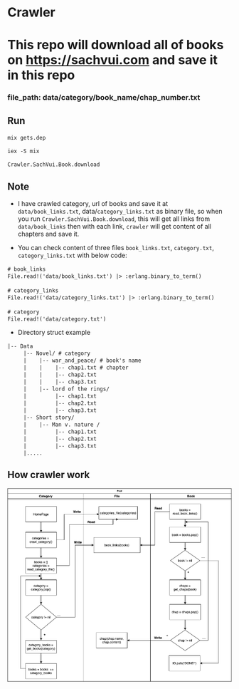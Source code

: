 # Crawler
# This repo will download all of books on https://sachvui.com and save it in this repo

### file_path: data/category/book_name/chap_number.txt

## Run
```
mix gets.dep
```

```
iex -S mix
```

```
Crawler.SachVui.Book.download
```
## Note
- I have crawled category, url of books and save it at `data/book_links.txt`, data/`category_links.txt` as binary file, so when you run `Crawler.SachVui.Book.download`, this will get all links from `data/book_links` then with each link, `crawler` will get content of all chapters and save it.

- You can check content of three files `book_links.txt`, `category.txt`, `category_links.txt` with below code:
```
# book_links
File.read!('data/book_links.txt') |> :erlang.binary_to_term()

# category_links
File.read!('data/category_links.txt') |> :erlang.binary_to_term()

# category
File.read!('data/category.txt')
```

- Directory struct example
```
|-- Data
     |-- Novel/ # category
     |    |-- war_and_peace/ # book's name
     |    |    |-- chap1.txt # chapter   
     |    |    |-- chap2.txt   
     |    |    |-- chap3.txt   
     |    |-- lord of the rings/
     |         |-- chap1.txt   
     |         |-- chap2.txt   
     |         |-- chap3.txt   
     |-- Short story/ 
     |    |-- Man v. nature /
     |         |-- chap1.txt   
     |         |-- chap2.txt   
     |         |-- chap3.txt   
     |.....
```

## How crawler work
![crawler](/data/crawl_sachvui.png)


